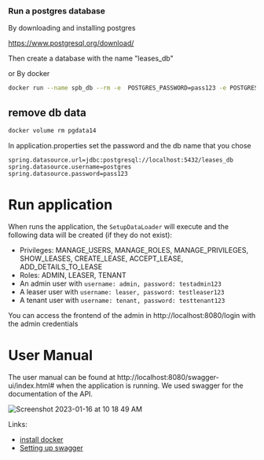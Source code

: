 ### Run a postgres database

By downloading and installing postgres

https://www.postgresql.org/download/

Then create a database with the name "leases_db"

or By docker

```bash
docker run --name spb_db --rm -e  POSTGRES_PASSWORD=pass123 -e POSTGRES_DB=leases_db --net=host -v pgdata14:/var/lib/postgresql/data  -d postgres:14
```

## remove db data
```bash
docker volume rm pgdata14
```

In application.properties set the password and the db name that you chose

```
spring.datasource.url=jdbc:postgresql://localhost:5432/leases_db
spring.datasource.username=postgres
spring.datasource.password=pass123
```

# Run application

When runs the application, the `SetupDataLoader` will execute and the following data will be created (if they do not exist):

* Privileges: MANAGE_USERS, MANAGE_ROLES, MANAGE_PRIVILEGES, SHOW_LEASES, CREATE_LEASE, ACCEPT_LEASE, ADD_DETAILS_TO_LEASE
* Roles: ADMIN, LEASER, TENANT
* An admin user with `username: admin, password: testadmin123`
* A leaser user with `username: leaser, password: testleaser123`
* A tenant user with `username: tenant, password: testtenant123`

You can access the frontend of the admin in http://localhost:8080/login with the admin credentials

# User Manual

The user manual can be found at http://localhost:8080/swagger-ui/index.html# when the application is running. We used swagger for the documentation of the API.

![Screenshot 2023-01-16 at 10 18 49 AM](https://user-images.githubusercontent.com/122728171/212629984-a749a60b-ecd1-453a-acac-5a1b7ff12aab.png)


Links:
* [install docker](https://tinyurl.com/2m3bhahn)
* [Setting up swagger](https://www.baeldung.com/swagger-2-documentation-for-spring-rest-api)
